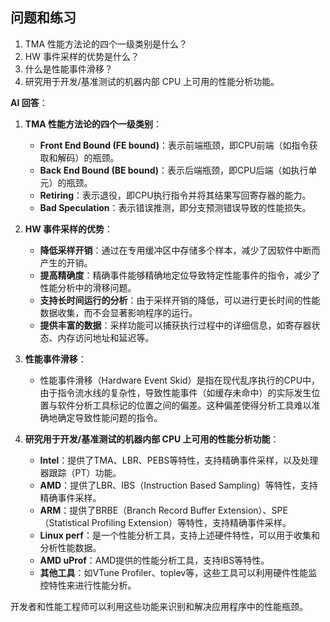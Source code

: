 ## 问题和练习 

1. TMA 性能方法论的四个一级类别是什么？
2. HW 事件采样的优势是什么？
3. 什么是性能事件滑移？
4. 研究用于开发/基准测试的机器内部 CPU 上可用的性能分析功能。


**AI 回答**：

1. **TMA 性能方法论的四个一级类别**：
   - **Front End Bound (FE bound)**：表示前端瓶颈，即CPU前端（如指令获取和解码）的瓶颈。
   - **Back End Bound (BE bound)**：表示后端瓶颈，即CPU后端（如执行单元）的瓶颈。
   - **Retiring**：表示退役，即CPU执行指令并将其结果写回寄存器的能力。
   - **Bad Speculation**：表示错误推测，即分支预测错误导致的性能损失。

2. **HW 事件采样的优势**：
   - **降低采样开销**：通过在专用缓冲区中存储多个样本，减少了因软件中断而产生的开销。
   - **提高精确度**：精确事件能够精确地定位导致特定性能事件的指令，减少了性能分析中的滑移问题。
   - **支持长时间运行的分析**：由于采样开销的降低，可以进行更长时间的性能数据收集，而不会显著影响程序的运行。
   - **提供丰富的数据**：采样功能可以捕获执行过程中的详细信息，如寄存器状态、内存访问地址和延迟等。

3. **性能事件滑移**：
   - 性能事件滑移（Hardware Event Skid）是指在现代乱序执行的CPU中，由于指令流水线的复杂性，导致性能事件（如缓存未命中）的实际发生位置与软件分析工具标记的位置之间的偏差。这种偏差使得分析工具难以准确地确定导致性能问题的指令。

4. **研究用于开发/基准测试的机器内部 CPU 上可用的性能分析功能**：
   - **Intel**：提供了TMA、LBR、PEBS等特性，支持精确事件采样，以及处理器跟踪（PT）功能。
   - **AMD**：提供了LBR、IBS（Instruction Based Sampling）等特性，支持精确事件采样。
   - **ARM**：提供了BRBE（Branch Record Buffer Extension）、SPE（Statistical Profiling Extension）等特性，支持精确事件采样。
   - **Linux perf**：是一个性能分析工具，支持上述硬件特性，可以用于收集和分析性能数据。
   - **AMD uProf**：AMD提供的性能分析工具，支持IBS等特性。
   - **其他工具**：如VTune Profiler、toplev等，这些工具可以利用硬件性能监控特性来进行性能分析。

开发者和性能工程师可以利用这些功能来识别和解决应用程序中的性能瓶颈。